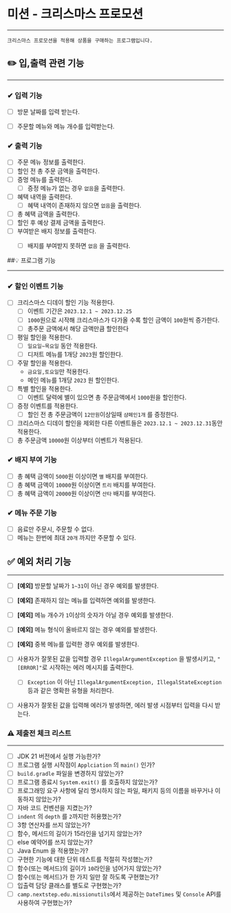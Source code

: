 # 미션 - 크리스마스 프로모션

----

```
크리스마스 프로모션을 적용해 상품을 구매하는 프로그램입니다.
```


## ✏️ 입,출력 관련 기능

----
### ✔ 입력 기능
- [ ] 방문 날짜를 입력 받는다.
- [ ] 주문할 메뉴와 메뉴 개수를 입력받는다.


### ✔  출력 기능
- [ ] 주문 메뉴 정보를 출력한다.
- [ ] 할인 전 총 주문 금액을 출력한다.
- [ ] 증멍 메뉴를 출력한다.
  - [ ] 증정 메뉴가 없는 경우 `없음`을 출력한다.
- [ ] 혜택 내역을 출력한다.
  - [ ] 혜택 내역이 존재하지 않으면 `없음`을 출력한다.
- [ ] 총 혜택 금액을 출력한다.
- [ ] 할인 후 예상 결제 금액을 출력한다.
- [ ] 부여받은 배지 정보를 출력한다.
  - [ ] 배지를 부여받지 못하면 `없음` 을 출력한다.


##💡 프로그램 기능

----

### ✔ 할인 이벤트 기능
- [ ] 크리스마스 디데이 할인 기능 적용한다.
  - [ ] 이벤트 기간은 `2023.12.1 ~ 2023.12.25`
  - [ ] `1000`원으로 시작해 크리스마스가 다가올 수록 할인 금액이 `100`원씩 증가한다.
  - [ ] 총주문 금액에서 해당 금액만큼 할인한다 
- [ ] 평일 할인을 적용한다.
  - [ ] `일요일~목요일` 동안 적용한다.
  - [ ] 디저트 메뉴를 1개당 `2023`원 할인한다.
- [ ] 주말 할인을 적용한다.
  - `금요일,토요일`만 적용한다.
  - 메인 메뉴를 1개당 `2023` 원 할인한다.
- [ ] 특별 할인을 적용한다.
  - [ ] 이벤트 달력에 별이 있으면 총 주문금액에서 `1000`원을 할인한다.
- [ ] 증정 이벤트를 적용한다.
  -  [ ] 할인 전 총 주문금액이 `12만원`이상일때 `샴페인1개` 를 증정한다.
- [ ] 크리스마스 디데이 할인을 제외한 다른 이벤트들은 `2023.12.1 ~ 2023.12.31`동안 적용한다.
- [ ] 총 주문금액 `10000`원 이상부터 이벤트가 적용된다.

### ✔ 배지 부여 기능
- [ ] 총 혜택 금액이 `5000`원 이상이면 `별` 배지를 부여한다.
- [ ] 총 혜택 금액이 `10000`원 이상이면 `트리` 배지를 부여한다.
- [ ] 총 혜택 금액이 `20000`원 이상이면 `산타` 배지를 부여한다.

### ✔ 메뉴 주문 기능
- [ ] 음료만 주문시, 주문할 수 없다.
- [ ] 메뉴는 한번에 최대 `20개` 까지만 주문할 수 있다.

## ✅ 예외 처리 기능

----

- [ ] **[예외]** 방문할 날짜가 `1~31`이 아닌 경우 예외를 발생한다.
- [ ] **[예외]** 존재하지 않는 메뉴를 입력하면 예외를 발생한다.
- [ ] **[예외]** 메뉴 개수가 `1`이상의 숫자가 아닐 경우 예외를 발생한다.
- [ ] **[예외]** 메뉴 형식이 올바르지 않는 경우 예외를 발생한다.
- [ ] **[예외]** 중복 메뉴를 입력한 경우 예외를 발생한다.
- [ ] 사용자가 잘못된 값을 입력할 경우 `IllegalArgumentException` 을 발생시키고, `"[ERROR]"`로 시작하는 에러 메시지를 출력한다.
  - [ ] `Exception` 이 아닌 `IllegalArgumentException, IllegalStateException` 등과 같은 명확한 유형을 처리한다.
- [ ] 사용자가 잘못된 값을 입력해 에러가 발생하면, 에러 발생 시점부터 입력을 다시 받는다.


### ⚠️ 제출전 체크 리스트

----

- [ ] JDK 21 버전에서 실행 가능한가?
- [ ] 프로그램 실행 시작점이 `Applciation` 의 `main()` 인가?
- [ ] `build.gradle` 파일을 변경하지 않았는가?
- [ ] 프로그램 종료시 `System.exit()` 를 호출하지 않았는가?
- [ ] 프로그래밍 요구 사항에 달리 명시하지 않는 파일, 패키지 등의 이름을 바꾸거나 이동하지 않았는가?
- [ ] 자바 코드 컨벤션을 지켰는가?
- [ ] `indent` 의 `depth` 를 `2`까지만 허용했는가?
- [ ] 3항 연산자를 쓰지 않았는가?
- [ ] 함수, 메서드의 길이가 15라인을 넘기지 않았는가?
- [ ] else 예약어를 쓰지 않았는가?
- [ ] Java Enum 을 적용했는가?
- [ ] 구현한 기능에 대한 단위 테스트를 적절히 작성했는가?
- [ ] 함수(또는 메서드)의 길이가 `10`라인을 넘어가지 않았는가?
- [ ] 함수(또는 메서드)가 한 가지 일만 잘 하도록 구현했는가?
- [ ] 입출력 담당 클래스를 별도로 구현했는가?
- [ ] `camp.nextstep.edu.missionutils`에서 제공하는 `DateTimes` 및 `Console` API를 사용하여 구현했는가?
